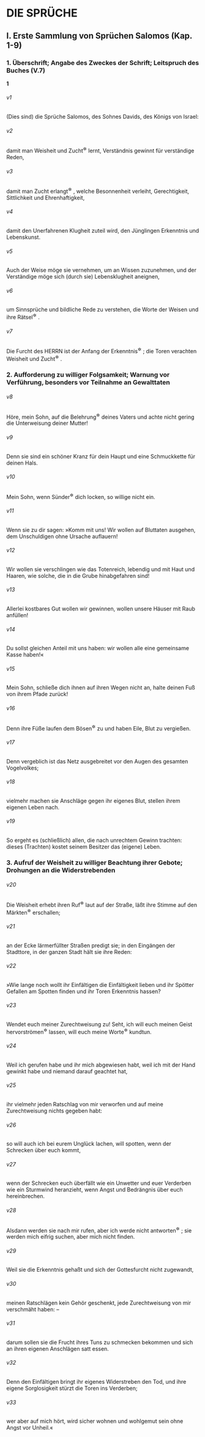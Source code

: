 # DIE SPRÜCHE

## I. Erste Sammlung von Sprüchen Salomos (Kap. 1-9)

### 1. Überschrift; Angabe des Zweckes der Schrift; Leitspruch des Buches (V.7)

__1__

###### v1
(Dies sind) die Sprüche Salomos, des Sohnes Davids, des Königs von Israel:

###### v2
damit man Weisheit und Zucht<sup title="= Gesittung">&#x2732;</sup>
 lernt, Verständnis gewinnt für verständige Reden,

###### v3
damit man Zucht erlangt<sup title="oder: Bildung annimmt">&#x2732;</sup>
, welche Besonnenheit verleiht, Gerechtigkeit, Sittlichkeit und Ehrenhaftigkeit,

###### v4
damit den Unerfahrenen Klugheit zuteil wird, den Jünglingen Erkenntnis und Lebenskunst.

###### v5
Auch der Weise möge sie vernehmen, um an Wissen zuzunehmen, und der Verständige möge sich (durch sie) Lebensklugheit aneignen,

###### v6
um Sinnsprüche und bildliche Rede zu verstehen, die Worte der Weisen und ihre Rätsel<sup title="= dunklen Aussprüche">&#x2732;</sup>
.


###### v7
Die Furcht des HERRN ist der Anfang der Erkenntnis<sup title="9,10">&#x2732;</sup>
; die Toren verachten Weisheit und Zucht<sup title="= Gesittung">&#x2732;</sup>
.

### 2. Aufforderung zu williger Folgsamkeit; Warnung vor Verführung, besonders vor Teilnahme an Gewalttaten


###### v8
Höre, mein Sohn, auf die Belehrung<sup title="oder: Zucht">&#x2732;</sup>
 deines Vaters und achte nicht gering die Unterweisung deiner Mutter!

###### v9
Denn sie sind ein schöner Kranz für dein Haupt und eine Schmuckkette für deinen Hals.

###### v10
Mein Sohn, wenn Sünder<sup title="= böse Menschen">&#x2732;</sup>
 dich locken, so willige nicht ein.

###### v11
Wenn sie zu dir sagen: »Komm mit uns! Wir wollen auf Bluttaten ausgehen, dem Unschuldigen ohne Ursache auflauern!

###### v12
Wir wollen sie verschlingen wie das Totenreich, lebendig und mit Haut und Haaren, wie solche, die in die Grube hinabgefahren sind!

###### v13
Allerlei kostbares Gut wollen wir gewinnen, wollen unsere Häuser mit Raub anfüllen!

###### v14
Du sollst gleichen Anteil mit uns haben: wir wollen alle eine gemeinsame Kasse haben!«

###### v15
Mein Sohn, schließe dich ihnen auf ihren Wegen nicht an, halte deinen Fuß von ihrem Pfade zurück!

###### v16
Denn ihre Füße laufen dem Bösen<sup title="oder: Verderben">&#x2732;</sup>
 zu und haben Eile, Blut zu vergießen.

###### v17
Denn vergeblich ist das Netz ausgebreitet vor den Augen des gesamten Vogelvolkes;

###### v18
vielmehr machen sie Anschläge gegen ihr eigenes Blut, stellen ihrem eigenen Leben nach.

###### v19
So ergeht es (schließlich) allen, die nach unrechtem Gewinn trachten: dieses (Trachten) kostet seinem Besitzer das (eigene) Leben.

### 3. Aufruf der Weisheit zu williger Beachtung ihrer Gebote; Drohungen an die Widerstrebenden


###### v20
Die Weisheit erhebt ihren Ruf<sup title="= predigt">&#x2732;</sup>
 laut auf der Straße, läßt ihre Stimme auf den Märkten<sup title="oder: freien Plätzen">&#x2732;</sup>
 erschallen;

###### v21
an der Ecke lärmerfüllter Straßen predigt sie; in den Eingängen der Stadttore, in der ganzen Stadt hält sie ihre Reden:

###### v22
»Wie lange noch wollt ihr Einfältigen die Einfältigkeit lieben und ihr Spötter Gefallen am Spotten finden und ihr Toren Erkenntnis hassen?

###### v23
Wendet euch meiner Zurechtweisung zu! Seht, ich will euch meinen Geist hervorströmen<sup title="= meinem Unmut gegen euch freien Lauf">&#x2732;</sup>
 lassen, will euch meine Worte<sup title="= Warnungen oder: Drohungen">&#x2732;</sup>
 kundtun.

###### v24
Weil ich gerufen habe und ihr mich abgewiesen habt, weil ich mit der Hand gewinkt habe und niemand darauf geachtet hat,

###### v25
ihr vielmehr jeden Ratschlag von mir verworfen und auf meine Zurechtweisung nichts gegeben habt:

###### v26
so will auch ich bei eurem Unglück lachen, will spotten, wenn der Schrecken über euch kommt,

###### v27
wenn der Schrecken euch überfällt wie ein Unwetter und euer Verderben wie ein Sturmwind heranzieht, wenn Angst und Bedrängnis über euch hereinbrechen.

###### v28
Alsdann werden sie nach mir rufen, aber ich werde nicht antworten<sup title="oder: hören">&#x2732;</sup>
; sie werden mich eifrig suchen, aber mich nicht finden.

###### v29
Weil sie die Erkenntnis gehaßt und sich der Gottesfurcht nicht zugewandt,

###### v30
meinen Ratschlägen kein Gehör geschenkt, jede Zurechtweisung von mir verschmäht haben: –

###### v31
darum sollen sie die Frucht ihres Tuns zu schmecken bekommen und sich an ihren eigenen Anschlägen satt essen.

###### v32
Denn den Einfältigen bringt ihr eigenes Widerstreben den Tod, und ihre eigene Sorglosigkeit stürzt die Toren ins Verderben;

###### v33
wer aber auf mich hört, wird sicher wohnen und wohlgemut sein ohne Angst vor Unheil.«